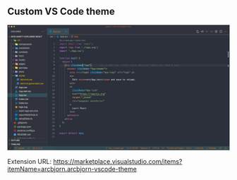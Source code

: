 ## Custom VS Code theme

![Screenshot](./theme-screenshot.png?raw=true)

Extension URL: https://marketplace.visualstudio.com/items?itemName=arcbjorn.arcbjorn-vscode-theme
